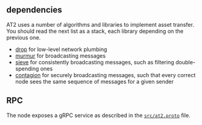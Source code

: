 ## dependencies

AT2 uses a number of algorithms and libraries to implement asset transfer.
You should read the next list as a stack, each library depending on the
previous one.

- [drop](https://github.com/Distributed-EPFL/drop) for low-level network
  plumbing
- [murmur](https://github.com/Distributed-EPFL/murmur) for broadcasting
  messages
- [sieve](https://github.com/Distributed-EPFL/sieve) for consistently
  broadcasting messages, such as filtering double-spending ones
- [contagion](https://github.com/Distributed-EPFL/contagion) for securely
  broadcasting messages, such that every correct node sees the same sequence
  of messages for a given sender

## RPC

The node exposes a gRPC service as described in the
[`src/at2.proto`](src/at2.proto) file.
